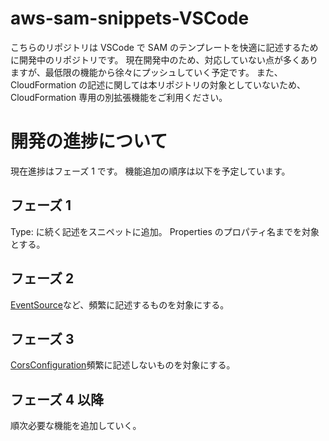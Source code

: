 # aws-sam-snippets-VSCode

こちらのリポジトリは VSCode で SAM のテンプレートを快適に記述するために開発中のリポジトリです。
現在開発中のため、対応していない点が多くありますが、最低限の機能から徐々にプッシュしていく予定です。
また、CloudFormation の記述に関しては本リポジトリの対象としていないため、CloudFormation 専用の別拡張機能をご利用ください。

# 開発の進捗について

現在進捗はフェーズ 1 です。
機能追加の順序は以下を予定しています。

## フェーズ 1

Type: に続く記述をスニペットに追加。
Properties のプロパティ名までを対象とする。

## フェーズ 2

[EventSource](https://docs.aws.amazon.com/serverless-application-model/latest/developerguide/sam-property-function-eventsource.html)など、頻繁に記述するものを対象にする。

## フェーズ 3

[CorsConfiguration](https://docs.aws.amazon.com/serverless-application-model/latest/developerguide/sam-property-api-corsconfiguration.html)頻繁に記述しないものを対象にする。

## フェーズ 4 以降

順次必要な機能を追加していく。
